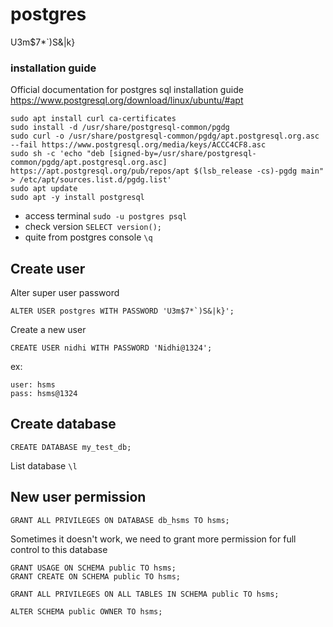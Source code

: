 # postgres
U3m$7*`)S&|k}
### installation guide
Official documentation for postgres sql installation guide https://www.postgresql.org/download/linux/ubuntu/#apt

```shell
sudo apt install curl ca-certificates
sudo install -d /usr/share/postgresql-common/pgdg
sudo curl -o /usr/share/postgresql-common/pgdg/apt.postgresql.org.asc --fail https://www.postgresql.org/media/keys/ACCC4CF8.asc
sudo sh -c 'echo "deb [signed-by=/usr/share/postgresql-common/pgdg/apt.postgresql.org.asc] https://apt.postgresql.org/pub/repos/apt $(lsb_release -cs)-pgdg main" > /etc/apt/sources.list.d/pgdg.list'
sudo apt update
sudo apt -y install postgresql
```

* access terminal `sudo -u postgres psql`
* check version `SELECT version();`
* quite from postgres console `\q`


## Create user
Alter super user password
```shell
ALTER USER postgres WITH PASSWORD 'U3m$7*`)S&|k}';
```

Create a new user
```shell
CREATE USER nidhi WITH PASSWORD 'Nidhi@1324';
```
ex:
```shell
user: hsms
pass: hsms@1324
```

## Create database
```shell
CREATE DATABASE my_test_db;
```

List database `\l`


## New user permission

```shell
GRANT ALL PRIVILEGES ON DATABASE db_hsms TO hsms;
```

Sometimes it doesn't work, we need to grant more permission for full control to this database

```shell
GRANT USAGE ON SCHEMA public TO hsms;
GRANT CREATE ON SCHEMA public TO hsms;

GRANT ALL PRIVILEGES ON ALL TABLES IN SCHEMA public TO hsms;

ALTER SCHEMA public OWNER TO hsms;
```

